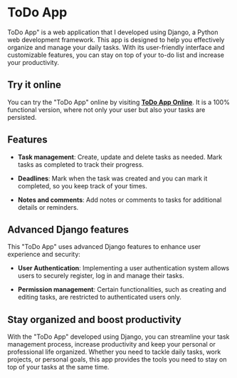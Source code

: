 # ToDo App

ToDo App" is a web application that I developed using Django, a Python web development framework. This app is designed to help you effectively organize and manage your daily tasks. With its user-friendly interface and customizable features, you can stay on top of your to-do list and increase your productivity.

## Try it online

You can try the "ToDo App" online by visiting **[ToDo App Online](https://todo-app-django-lautajamdev.onrender.com)**. It is a 100% functional version, where not only your user but also your tasks are persisted.

## Features

- **Task management**: Create, update and delete tasks as needed. Mark tasks as completed to track their progress.

- **Deadlines**: Mark when the task was created and you can mark it completed, so you keep track of your times.

- **Notes and comments**: Add notes or comments to tasks for additional details or reminders.

## Advanced Django features

This "ToDo App" uses advanced Django features to enhance user experience and security:

- **User Authentication**: Implementing a user authentication system allows users to securely register, log in and manage their tasks.

- **Permission management**: Certain functionalities, such as creating and editing tasks, are restricted to authenticated users only.

## Stay organized and boost productivity

With the "ToDo App" developed using Django, you can streamline your task management process, increase productivity and keep your personal or professional life organized. Whether you need to tackle daily tasks, work projects, or personal goals, this app provides the tools you need to stay on top of your tasks at the same time.

